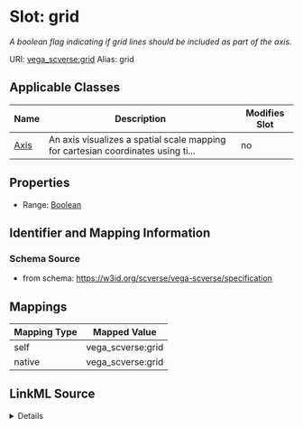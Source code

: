 

# Slot: grid 


_A boolean flag indicating if grid lines should be included as part of the axis._





URI: [vega_scverse:grid](https://w3id.org/scverse/vega-scverse/grid)
Alias: grid

<!-- no inheritance hierarchy -->





## Applicable Classes

| Name | Description | Modifies Slot |
| --- | --- | --- |
| [Axis](Axis.md) | An axis visualizes a spatial scale mapping for cartesian coordinates using ti... |  no  |







## Properties

* Range: [Boolean](Boolean.md)





## Identifier and Mapping Information







### Schema Source


* from schema: https://w3id.org/scverse/vega-scverse/specification




## Mappings

| Mapping Type | Mapped Value |
| ---  | ---  |
| self | vega_scverse:grid |
| native | vega_scverse:grid |




## LinkML Source

<details>
```yaml
name: grid
description: A boolean flag indicating if grid lines should be included as part of
  the axis.
from_schema: https://w3id.org/scverse/vega-scverse/specification
rank: 1000
ifabsent: 'False'
alias: grid
owner: Axis
domain_of:
- Axis
range: boolean

```
</details>